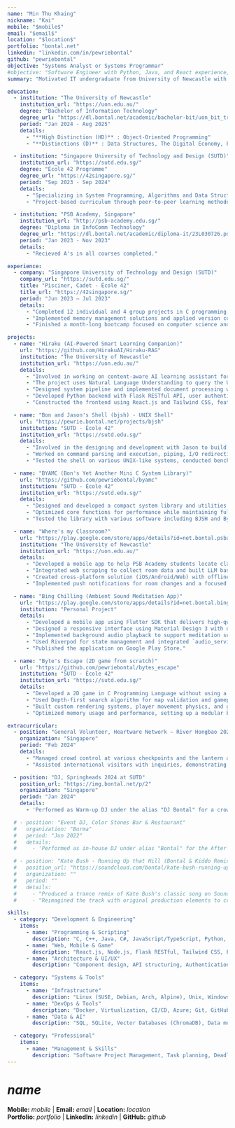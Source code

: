 ```yaml
---
name: "Min Thu Khaing"
nickname: "Kai"
mobile: "$mobile$"
email: "$email$"
location: "$location$"
portfolio: "bontal.net"
linkedin: "linkedin.com/in/pewriebontal"
github: "pewriebontal"
objective: "Systems Analyst or Systems Programmar"
#objective: "Software Engineer with Python, Java, and React experience, seeking a position to apply programming skills in practical solutions."
summary: "Motivated IT undergraduate from University of Newcastle with exceptional academic standing, including High Distinction in Object-Oriented Programming. Experienced in system programming, full-stack development, and AI technologies through projects like Hiraku (AI learning assistant using RAG and LlamaIndex) and custom UNIX shell implementation. Proficient in multiple programming languages (C, C++, Python, JavaScript/TypeScript) with demonstrated expertise in software architecture, algorithm optimization, and cross-platform development. Combines strong technical abilities with project management skills and a passion for continuous learning, bringing a unique blend of system-level understanding and practical application development to technical challenges."

education:
  - institution: "The University of Newcastle"
    institution_url: "https://uon.edu.au/"
    degree: "Bachelor of Information Technology"
    degree_url: "https://dl.bontal.net/academic/bachelor-bit/uon_bit_transcript.pdf"
    period: "Jan 2024 - Aug 2025"
    details:
      - "**High Distinction (HD)** : Object-Oriented Programming"
      - "**Distinctions (D)** : Data Structures, The Digital Economy, Project Management, and Web Technologies."

  - institution: "Singapore University of Technology and Design (SUTD)"
    institution_url: "https://sutd.edu.sg/"
    degree: "École 42 Programme"
    degree_url: "https://42singapore.sg/"
    period: "Sep 2023 - Sep 2024"
    details:
      - "Specializing in System Programming, Algorithms and Data Structures."
      - "Project-based curriculum through peer-to-peer learning methodology."

  - institution: "PSB Academy, Singapore"
    institution_url: "http://psb-academy.edu.sg/"
    degree: "Diploma in InfoComm Technology"
    degree_url: "https://dl.bontal.net/academic/diploma-it/23L030726.pdf"
    period: "Jan 2023 - Nov 2023"
    details:
      - "Recieved A's in all courses completed."

experience:
  - company: "Singapore University of Technology and Design (SUTD)"
    company_url: "https://sutd.edu.sg/"
    title: "Pisciner, Cadet - École 42"
    title_url: "https://42singapore.sg/"
    period: "Jun 2023 – Jul 2023"
    details:
      - "Completed 12 individual and 4 group projects in C programming, Linux system administration, and shell scripting."
      - "Implemented memory management solutions and applied version control with Git in a peer-evaluated environment."
      - "Finished a month-long bootcamp focused on computer science and software engineering fundamentals."

projects:
  - name: "Hiraku (AI-Powered Smart Learning Companion)"
    url: "https://github.com/HirakuAI/Hiraku-RAG"
    institution: "The University of Newcastle"
    institution_url: "https://uon.edu.au/"
    details:
      - "Involved in working on content-aware AI learning assistant for Newcastle Australia IHE as a systems programmar."
      - "The project uses Natural Language Understanding to query the University's course materials across different document formats and uses retrieval augmented generation (RAG) technology."
      - "Designed system pipeline and implemented document processing with LlamaIndex alongside ChromaDB for content retrieval. Finetuned LLAMA 3.2 model with custom dataset for educational applications."
      - "Developed Python backend with Flask RESTful API, user authentication (JWT tokens and password hashing), and SQLite database integration."
      - "Constructed the frontend using React.js and Tailwind CSS, featuring real-time chat functionality."

  - name: "Bon and Jason's Shell (bjsh) - UNIX Shell"
    url: "https://pewrie.bontal.net/projects/bjsh"
    institution: "SUTD - École 42"
    institution_url: "https://sutd.edu.sg/"
    details:
      - "Involved in the designing and development with Jason to build a lightweight command-line interface for UNIX-like systems using ANSI C, including flowcharting, coding, debugging, optimization, and documentation."
      - "Worked on command parsing and execution, piping, I/O redirection, signal handling and job control mechanisms."
      - "Tested the shell on various UNIX-like systems, conducted benchmarks, and optimized performance for responsiveness and resource efficiency."

  - name: "BYAMC (Bon's Yet Another Mini C System Library)"
    url: "https://github.com/pewriebontal/byamc"
    institution: "SUTD - École 42"
    institution_url: "https://sutd.edu.sg/"
    details:
      - "Designed and developed a compact system library and utilities focusing on lightweight design and including essential string manipulation, memory management, I/O operations, math functions, and list operations."
      - "Optimized core functions for performance while maintaining full ANSI C standard compliance."
      - "Tested the library with various software including BJSH and Byte's Escape, conducted benchmarks showing performance improvements over *libc* in specific memory operations, with *bzero* performing 8% faster on large data sets, 2% faster on medium data, and *memmove* executing 4% faster on medium-sized operations."

  - name: "Where's my Classroom?"
    url: "https://play.google.com/store/apps/details?id=net.bontal.psba.whereismyclassroom"
    institution: "The University of Newcastle"
    institution_url: "https://uon.edu.au/"
    details:
      - "Developed a mobile app to help PSB Academy students locate classrooms in real-time using .Net Maui Framework."
      - "Integrated web scraping to collect room data and built LLM based PDF parsing system to extract and interpret timetable data from Unstructured PDFs."
      - "Created cross-platform solution (iOS/Android/Web) with offline caching machanism."
      - "Implemented push notifications for room changes and a focused UI showing today's/tomorrow's classes."

  - name: "Bing Chilling (Ambient Sound Meditation App)"
    url: "https://play.google.com/store/apps/details?id=net.bontal.bingchilling"
    institution: "Personal Project"
    details:
      - "Developed a mobile app using Flutter SDK that delivers high-quality ambient sounds with customizable settings."
      - "Designed a responsive interface using Material Design 3 with dynamic theming and intuitive controls."
      - "Implemented background audio playback to support meditation sessions."
      - "Used Riverpod for state management and integrated `audio_service` and `just_audio` libraries."
      - "Published the application on Google Play Store."

  - name: "Byte's Escape (2D game from scratch)"
    url: "https://github.com/pewriebontal/bytes_escape"
    institution: "SUTD - École 42"
    institution_url: "https://sutd.edu.sg/"
    details:
      - "Developed a 2D game in C Programming Language without using a game engine, implementing all graphics and game mechanics from scratch."
      - "Used Depth-first search algorithm for map validation and gameplay mechanics."
      - "Built custom rendering systems, player movement physics, and game state management."
      - "Optimized memory usage and performance, setting up a modular build system with Make."

extracurricular:
  - position: "General Volunteer, Heartware Network – River Hongbao 2024"
    organization: "Singapore"
    period: "Feb 2024"
    details:
      - "Managed crowd control at various checkpoints and the lantern area during a major festival."
      - "Assisted international visitors with inquiries, demonstrating communication skills across language barriers."

  - position: "DJ, Springheads 2024 at SUTD"
    position_url: "https://img.bontal.net/p/2"
    organization: "Singapore"
    period: "Jan 2024"
    details:
      - 'Performed as Warm-up DJ under the alias "DJ Bontal" for a crowd of 500 at the Springheads concert.'

  # - position: "Event DJ, Color Stones Bar & Restaurant"
  #   organization: "Burma"
  #   period: "Jun 2022"
  #   details:
  #     - 'Performed as in-house DJ under alias "Bontal" for the After Party for Burmese singer Kai Za Tin Moong''s concert.'

  # - position: "Kate Bush - Running Up that Hill (Bontal & Kiddo Remix)"
  #   position_url: "https://soundcloud.com/bontal/kate-bush-running-up-that-hill-bontal-kiddo-remix"
  #   organization: ""
  #   period: ""
  #   details:
  #     - "Produced a trance remix of Kate Bush's classic song on SoundCloud in collaboration with DJ Kiddo."
  #     - "Reimagined the track with original production elements to create a unique version."

skills:
  - category: "Development & Engineering"
    items:
      - name: "Programming & Scripting"
        description: "C, C++, Java, C#, JavaScript/TypeScript, Python, Dart, SQL; Bash, Zsh, PowerShell, CMD, Batch files; Algorithm design, Data structures"
      - name: "Web, Mobile & Game"
        description: "React.js, Node.js, Flask RESTful, Tailwind CSS, Full-Stack; .NET MAUI, Flutter, Material Design; Unity3D, Game physics/mechanics/AI; MVVM Architecture"
      - name: "Architecture & UI/UX"
        description: "Component design, API structuring, Authentication systems; Responsive interfaces, User flow, Cross-platform; Performance optimization, Debugging"

  - category: "Systems & Tools"
    items:
      - name: "Infrastructure"
        description: "Linux (SUSE, Debian, Arch, Alpine), Unix, Windows, Android; Memory management, Process control, IPC, Shell development; Apache, Nginx, .htaccess, Virtual hosts"
      - name: "DevOps & Tools"
        description: "Docker, Virtualization, CI/CD, Azure; Git, GitHub, GitLab, Repo management; JetBrains IDEs, VS Code, Make, Valgrind, GDB; Network protocols, Cybersecurity, Cryptography"
      - name: "Data & AI"
        description: "SQL, SQLite, Vector Databases (ChromaDB), Data modeling/administration; LLM, RAG, Machine Learning, Data Visualization, Power BI"

  - category: "Professional"
    items:
      - name: "Management & Skills"
        description: "Software Project Management, Task planning, Deadlines, Resource allocation; Pair programming, Knowledge sharing, Cross-functional teamwork; Technical documentation, Code review, Testing; Technology adaptation, Independent research; DJing, Digital media creation"
---
```


# $name$

**Mobile:** $mobile$ | **Email:** $email$ | **Location:** $location$  
**Portfolio:** $portfolio$ | **LinkedIn:** $linkedin$ | **GitHub:** $github$
